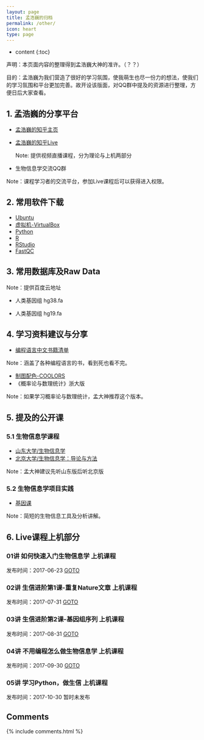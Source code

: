 ```yaml
---
layout: page
title: 孟浩巍的归档
permalink: /other/
icon: heart
type: page
---
```


* content
{:toc}

声明：本页面内容的整理得到孟浩巍大神的准许。（？？）

目的：孟浩巍为我们营造了很好的学习氛围，使我萌生也尽一份力的想法，使我们的学习氛围和平台更加完善。故开设该版面，对QQ群中提及的资源进行整理，方便日后大家查看。

## 1. 孟浩巍的分享平台

- [孟浩巍的知乎主页](https://www.zhihu.com/people/meng_howard/activities)

- [孟浩巍的知乎Live](https://www.zhihu.com/lives/users/d75e3cc0c84c322ae56d2e010e4d8e9e)

    Note: 提供视频直播课程，分为理论与上机两部分

- 生物信息学交流QQ群

Note：课程学习者的交流平台，参加Live课程后可以获得进入权限。

## 2. 常用软件下载
- [Ubuntu](http://cn.ubuntu.com/download/)
- [虚拟机-VirtualBox](https://www.virtualbox.org/)
- [Python](https://www.python.org/)
- [R](https://www.r-project.org/)
- [RStudio](https://www.rstudio.com/products/rstudio/download/#download)
- [FastQC](http://www.bioinformatics.babraham.ac.uk/projects/fastqc/)

## 3. 常用数据库及Raw Data
Note：提供百度云地址

- 人类基因组 hg38.fa

- 人类基因组 hg19.fa

## 4. 学习资料建议与分享

- [编程语言中文书籍清单](http://siberiawolf.com/free_programming/index.html)

Note：涵盖了各种编程语言的书，看到死也看不完。
- [制图配色-COOLORS](https://coolors.co/)
- 《概率论与数理统计》浙大版

Note：如果学习概率论与数理统计，孟大神推荐这个版本。

## 5. 提及的公开课
### 5.1 生物信息学课程
- [山东大学/生物信息学](http://www.icourse163.org/course/SDU-1001907001)
- [北京大学/生物信息学：导论与方法](http://www.chinesemooc.org/mooc/4393/)

Note：孟大神建议先听山东版后听北京版
### 5.2 生物信息学项目实践
- [基因课](http://www.genek.tv/)

Note：简短的生物信息工具及分析讲解。

## 6. Live课程上机部分
 
### 01讲 如何快速入门生物信息学  上机课程

发布时间：2017-06-23  [GOTO](http://www.bilibili.com/video/av11655592/)

### 02讲 生信进阶第1课-重复Nature文章 上机课程

发布时间：2017-07-31  [GOTO](https://www.bilibili.com/video/av12969326/)

### 03讲 生信进阶第2课-基因组序列 上机课程

发布时间：2017-08-31  [GOTO](http://www.bilibili.com/video/av14178191)

### 04讲 不用编程怎么做生物信息学 上机课程

发布时间：2017-09-30  [GOTO](https://www.bilibili.com/video/av15253446/)

### 05讲 学习Python，做生信 上机课程

发布时间：2017-10-30  暂时未发布


## Comments

{% include comments.html %}
